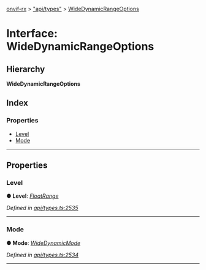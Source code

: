 [onvif-rx](../README.md) > ["api/types"](../modules/_api_types_.md) > [WideDynamicRangeOptions](../interfaces/_api_types_.widedynamicrangeoptions.md)

# Interface: WideDynamicRangeOptions

## Hierarchy

**WideDynamicRangeOptions**

## Index

### Properties

* [Level](_api_types_.widedynamicrangeoptions.md#level)
* [Mode](_api_types_.widedynamicrangeoptions.md#mode)

---

## Properties

<a id="level"></a>

###  Level

**● Level**: *[FloatRange](_api_types_.floatrange.md)*

*Defined in [api/types.ts:2535](https://github.com/patrickmichalina/onvif-rx/blob/1596479/src/api/types.ts#L2535)*

___
<a id="mode"></a>

###  Mode

**● Mode**: *[WideDynamicMode](../enums/_api_types_.widedynamicmode.md)*

*Defined in [api/types.ts:2534](https://github.com/patrickmichalina/onvif-rx/blob/1596479/src/api/types.ts#L2534)*

___

